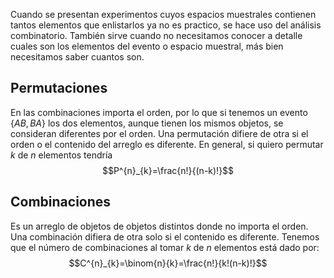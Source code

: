 Cuando se presentan experimentos cuyos espacios muestrales contienen tantos elementos que enlistarlos ya no es practico, se hace uso del análisis combinatorio.
También sirve cuando no necesitamos conocer a detalle cuales son los elementos del evento o espacio muestral, más bien necesitamos saber cuantos son.
## Permutaciones
En las combinaciones importa el orden, por lo que si tenemos un evento $\{AB,BA\}$ los dos elementos, aunque tienen los mismos objetos, se consideran diferentes por el orden.
Una permutación difiere de otra si el orden o el contenido del arreglo es diferente.
En general, si quiero permutar $k$ de  $n$ elementos tendría
$$P^{n}_{k}=\frac{n!}{(n-k)!}$$
## Combinaciones
Es un arreglo de objetos de objetos distintos donde no importa el orden.
Una combinación difiera de otra solo si el contenido es diferente.
Tenemos que el número de combinaciones al tomar $k$ de $n$ elementos está dado por:
$$C^{n}_{k}=\binom{n}{k}=\frac{n!}{k!(n-k)!}$$
